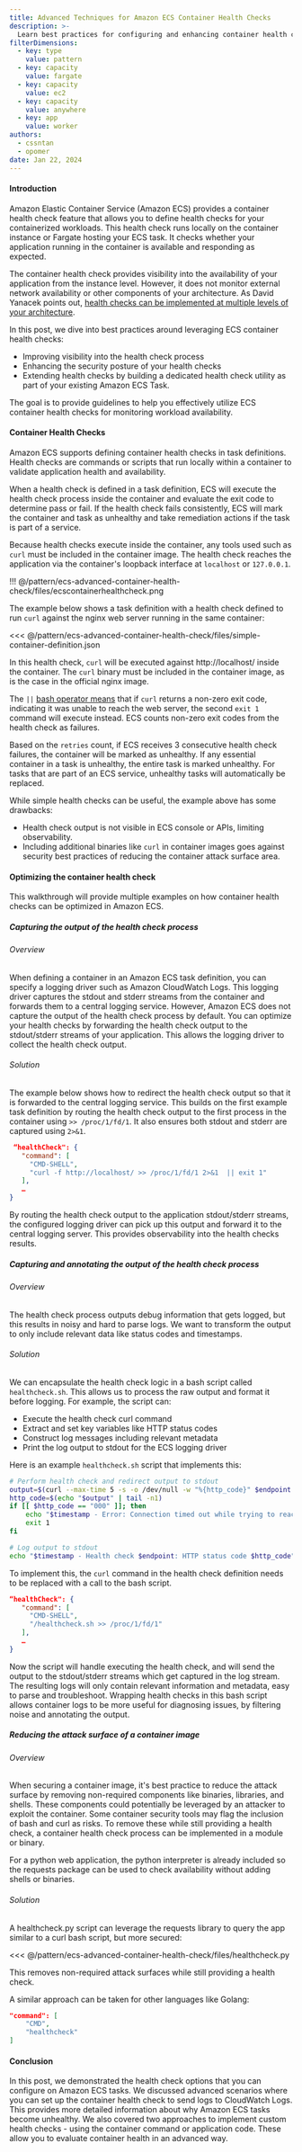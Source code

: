 ```yaml
---
title: Advanced Techniques for Amazon ECS Container Health Checks
description: >-
  Learn best practices for configuring and enhancing container health checks on Amazon Elastic Container Service (ECS). This guide covers techniques to improve observability, security, and customization of health checks. Get tips on capturing health check logs in CloudWatch, reducing attack surface in container images, and building custom health check utilities. Understand how to leverage ECS container health to monitor workload availability more effectively.
filterDimensions:
  - key: type
    value: pattern
  - key: capacity
    value: fargate
  - key: capacity
    value: ec2
  - key: capacity
    value: anywhere
  - key: app
    value: worker
authors:
  - cssntan
  - opomer
date: Jan 22, 2024
---
```


#### Introduction

Amazon Elastic Container Service (Amazon ECS) provides a container health check feature that allows you to define health checks for your containerized workloads. This health check runs locally on the container instance or Fargate hosting your ECS task. It checks whether your application running in the container is available and responding as expected.

The container health check provides visibility into the availability of your application from the instance level. However, it does not monitor external network availability or other components of your architecture. As David Yanacek points out, [health checks can be implemented at multiple levels of your architecture](https://aws.amazon.com/builders-library/implementing-health-checks/).

In this post, we dive into best practices around leveraging ECS container health checks:

- Improving visibility into the health check process
- Enhancing the security posture of your health checks
- Extending health checks by building a dedicated health check utility as part of your existing Amazon ECS Task.

The goal is to provide guidelines to help you effectively utilize ECS container health checks for monitoring workload availability.

#### Container Health Checks

Amazon ECS supports defining container health checks in task definitions. Health checks are commands or scripts that run locally within a container to validate application health and availability.

When a health check is defined in a task definition, ECS will execute the health check process inside the container and evaluate the exit code to determine pass or fail. If the health check fails consistently, ECS will mark the container and task as unhealthy and take remediation actions if the task is part of a service.

Because health checks execute inside the container, any tools used such as `curl` must be included in the container image. The health check reaches the application via the container's loopback interface at `localhost` or `127.0.0.1`.

!!! @/pattern/ecs-advanced-container-health-check/files/ecscontainerhealthcheck.png

The example below shows a task definition with a health check defined to run `curl` against the nginx web server running in the same container:

<<< @/pattern/ecs-advanced-container-health-check/files/simple-container-definition.json

In this health check, `curl` will be executed against http://localhost/ inside the container. The `curl` binary must be included in the container image, as is the case in the official nginx image. 

The `||` [bash operator means](https://www.gnu.org/software/bash/manual/bash.html) that if `curl` returns a non-zero exit code, indicating it was unable to reach the web server, the second `exit 1` command will execute instead. ECS counts non-zero exit codes from the health check as failures.

Based on the `retries` count, if ECS receives 3 consecutive health check failures, the container will be marked as unhealthy. If any essential container in a task is unhealthy, the entire task is marked unhealthy. For tasks that are part of an ECS service, unhealthy tasks will automatically be replaced.

While simple health checks can be useful, the example above has some drawbacks:

- Health check output is not visible in ECS console or APIs, limiting observability.
- Including additional binaries like `curl` in container images goes against security best practices of reducing the container attack surface area.

#### Optimizing the container health check

This walkthrough will provide multiple examples on how container health checks can be optimized in Amazon ECS.

##### Capturing the output of the health check process

###### Overview

When defining a container in an Amazon ECS task definition, you can specify a logging driver such as Amazon CloudWatch Logs. This logging driver captures the stdout and stderr streams from the container and forwards them to a central logging service. However, Amazon ECS does not capture the output of the health check process by default. You can optimize your health checks by forwarding the health check output to the stdout/stderr streams of your application. This allows the logging driver to collect the health check output.

###### Solution

The example below shows how to redirect the health check output so that it is forwarded to the central logging service. This builds on the first example task definition by routing the health check output to the first process in the container using `>> /proc/1/fd/1`. It also ensures both stdout and stderr are captured using `2>&1`.

```json
 “healthCheck": {
   "command": [
     "CMD-SHELL",
     "curl -f http://localhost/ >> /proc/1/fd/1 2>&1  || exit 1"
   ],
   …
}
```

By routing the health check output to the application stdout/stderr streams, the configured logging driver can pick up this output and forward it to the central logging server. This provides observability into the health checks results. 

##### Capturing and annotating the output of the health check process

###### Overview

The health check process outputs debug information that gets logged, but this results in noisy and hard to parse logs. We want to transform the output to only include relevant data like status codes and timestamps.

###### Solution

We can encapsulate the health check logic in a bash script called `healthcheck.sh`. This allows us to process the raw output and format it before logging. For example, the script can:

- Execute the health check curl command
- Extract and set key variables like HTTP status codes
- Construct log messages including relevant metadata  
- Print the log output to stdout for the ECS logging driver

Here is an example `healthcheck.sh` script that implements this:

```bash
# Perform health check and redirect output to stdout
output=$(curl --max-time 5 -s -o /dev/null -w "%{http_code}" $endpoint 2>&1)
http_code=$(echo "$output" | tail -n1)
if [[ $http_code == "000" ]]; then
    echo "$timestamp - Error: Connection timed out while trying to reach $endpoint"
    exit 1
fi

# Log output to stdout
echo "$timestamp - Health check $endpoint: HTTP status code $http_code" >&1
```

To implement this, the `curl` command in the health check definition needs to be replaced with a call to the bash script. 

```json
“healthCheck": {
   "command": [
     "CMD-SHELL",
     "/healthcheck.sh >> /proc/1/fd/1"
   ],
   …
}
```

Now the script will handle executing the health check, and will send the output to the stdout/stderr streams which get captured in the log stream. The resulting logs will only contain relevant information and metadata, easy to parse and troubleshoot.
Wrapping health checks in this bash script allows container logs to be more useful for diagnosing issues, by filtering noise and annotating the output. 


##### Reducing the attack surface of a container image

###### Overview

When securing a container image, it's best practice to reduce the attack surface by removing non-required components like binaries, libraries, and shells. These components could potentially be leveraged by an attacker to exploit the container. Some container security tools may flag the inclusion of bash and curl as risks. To remove these while still providing a health check, a container health check process can be implemented in a module or binary.

For a python web application, the python interpreter is already included so the requests package can be used to check availability without adding shells or binaries.

###### Solution

A healthcheck.py script can leverage the requests library to query the app similar to a curl bash script, but more secured:

<<< @/pattern/ecs-advanced-container-health-check/files/healthcheck.py

This removes non-required attack surfaces while still providing a health check. 

A similar approach can be taken for other languages like Golang:

```json
"command": [
    "CMD",
    "healthcheck"
]
```

#### Conclusion

In this post, we demonstrated the health check options that you can configure on Amazon ECS tasks. We discussed advanced scenarios where you can set up the container health check to send logs to CloudWatch Logs. This provides more detailed information about why Amazon ECS tasks become unhealthy. We also covered two approaches to implement custom health checks - using the container command or application code. These allow you to evaluate container health in an advanced way.